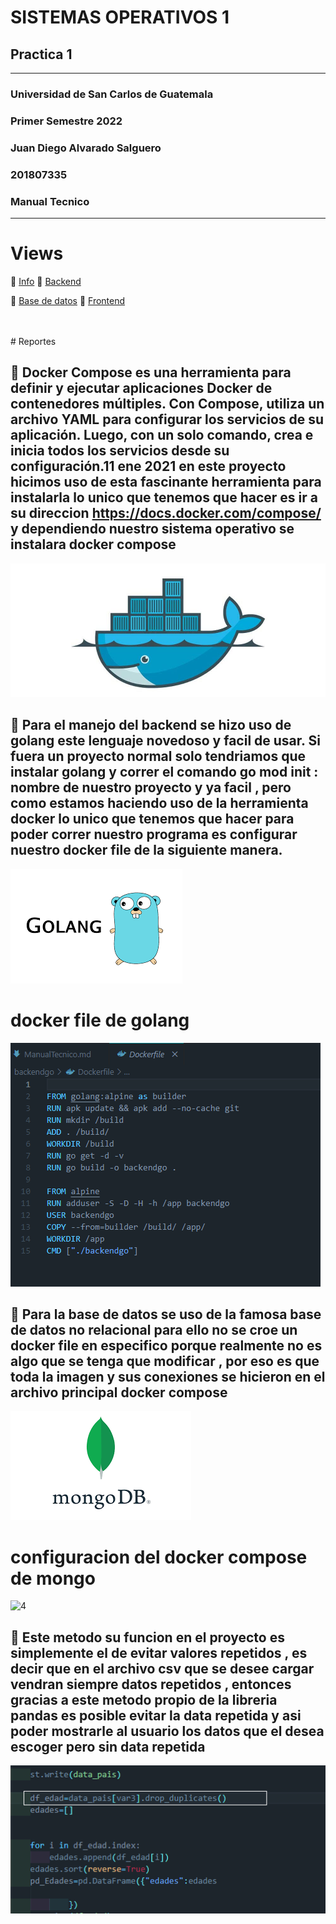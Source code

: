 # SISTEMAS OPERATIVOS 1
## Practica 1

---

### Universidad de San Carlos de Guatemala
### Primer Semestre 2022
### Juan Diego Alvarado Salguero
### 201807335
### Manual Tecnico


---

# Views

:round_pushpin: [Info](#id2)
:round_pushpin: [Backend](#id3)

:round_pushpin: [Base de datos](#id4)
:round_pushpin: [Frontend](#id5)


<br>
<br>
# Reportes



## :beginner: Docker  Compose es una herramienta para definir y ejecutar aplicaciones Docker de contenedores múltiples. Con Compose, utiliza un archivo YAML para configurar los servicios de su aplicación. Luego, con un solo comando, crea e inicia todos los servicios desde su configuración.11 ene 2021 en este proyecto hicimos uso de esta fascinante herramienta  para instalarla  lo unico que tenemos que hacer es ir a su direccion https://docs.docker.com/compose/  y dependiendo nuestro sistema operativo  se instalara docker compose <a name="id2"></a>
![2](https://github.com/Juandi22001/Practica1Sopes/blob/main/Manuales/Img/docker.jpg)
## :beginner: Para el manejo del backend se hizo uso de  golang  este lenguaje novedoso   y facil de usar. Si fuera un  proyecto normal solo tendriamos que instalar golang   y correr el comando go mod init  : nombre de nuestro proyecto y ya facil , pero como estamos  haciendo uso de la herramienta docker  lo unico que tenemos que hacer para poder correr nuestro programa es configurar nuestro docker file de la siguiente manera. <a name="id3"></a>
![3](https://github.com/Juandi22001/Practica1Sopes/blob/main/Manuales/Img/golang.png)
# docker file de golang
![3](https://github.com/Juandi22001/Practica1Sopes/blob/main/Manuales/Img/imagen_golang.PNG)



## :beginner: Para la base de datos  se uso  de la famosa base de datos no relacional  para ello no se croe un docker file en especifico   porque realmente no es algo que se tenga que modificar , por eso es que  toda la imagen y sus conexiones se hicieron en el archivo principal docker compose <a name="id4"></a>
![4](https://github.com/Juandi22001/Practica1Sopes/blob/main/Manuales/Img/mongo.png)
# configuracion del docker compose de mongo
![4](https://github.com/Juandi22001/Proyecto2OLC2/blob/main/Manuales/Img/imagen_mongo.PNG)

## :beginner: Este metodo su funcion en el proyecto es simplemente el de evitar valores repetidos , es decir que en el archivo csv que se desee cargar vendran siempre datos repetidos , entonces gracias a este metodo propio de la libreria pandas es posible evitar la data repetida y asi   poder mostrarle al usuario los datos que el desea escoger pero  sin data repetida<a name="id5"></a>
![5](https://github.com/Juandi22001/Proyecto2OLC2/blob/main/Manuales/img/data4.png)

